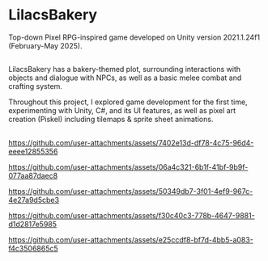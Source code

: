 ﻿# LilacsBakery

Top-down Pixel RPG-inspired game developed on Unity version 2021.1.24f1 (February-May 2025).
##
LilacsBakery has a bakery-themed plot, surrounding interactions with objects and dialogue with NPCs, as well as a basic melee combat and crafting system.

Throughout this project, I explored game development for the first time, experimenting with Unity, C#, and its UI features, as well as pixel art creation (Piskel) including tilemaps & sprite sheet animations.

##
https://github.com/user-attachments/assets/7402e13d-df78-4c75-96d4-eeee12855356


https://github.com/user-attachments/assets/06a4c321-6b1f-41bf-9b9f-077aa87daec8


https://github.com/user-attachments/assets/50349db7-3f01-4ef9-967c-4e27a9d5cbe3


https://github.com/user-attachments/assets/f30c40c3-778b-4647-9881-d1d2817e5985


https://github.com/user-attachments/assets/e25ccdf8-bf7d-4bb5-a083-f4c3506865c5






